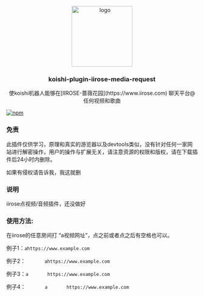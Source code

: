 <!-- PROJECT LOGO -->
<br />
<div align="center">
  <a href="https://github.com/initialencounter/mykoishi">
    <a href="https://koishi.chat/" target="_blank">
    <img width="160" src="https://koishi.chat/logo.png" alt="logo">
  </a>
  </a>

<h3 align="center">koishi-plugin-iirose-media-request</h3>

  <p align="center">
    使koishi机器人能够在[IIROSE-蔷薇花园](https://www.iirose.com) 聊天平台@任何视频和歌曲
  </p>
</div>

[![npm](https://img.shields.io/npm/v/koishi-plugin-iirose-media-request?style=flat-square)](https://www.npmjs.com/package/koishi-plugin-iirose-media-request)


### 免责
此插件仅供学习，原理和真实的游览器以及devtools类似，没有针对任何一家网站进行解密操作，用户的操作与扩展无关，请注意资源的权限和版权，请在下载插件后24小时内删除。

如果有侵权请告诉我，我这就删

### 说明
iirose点视频/音频插件，还没做好

### 使用方法:
在iirose的任意房间打 “a视频网址”，点之前或者点之后有空格也可以。

例子1：`ahttps://www.example.com`

例子2：`       ahttps://www.example.com` 

例子3：`a       https://www.example.com`

例子4：`       a       https://www.example.com`

